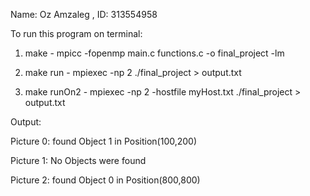 Name: Oz Amzaleg , ID: 313554958

To run this program on terminal:

1. make - mpicc -fopenmp main.c functions.c -o final_project -lm

2. make run - mpiexec -np 2 ./final_project > output.txt

3. make runOn2 - mpiexec -np 2 -hostfile myHost.txt ./final_project > output.txt

Output:

Picture 0: found Object 1 in Position(100,200)

Picture 1: No Objects were found

Picture 2: found Object 0 in Position(800,800)
